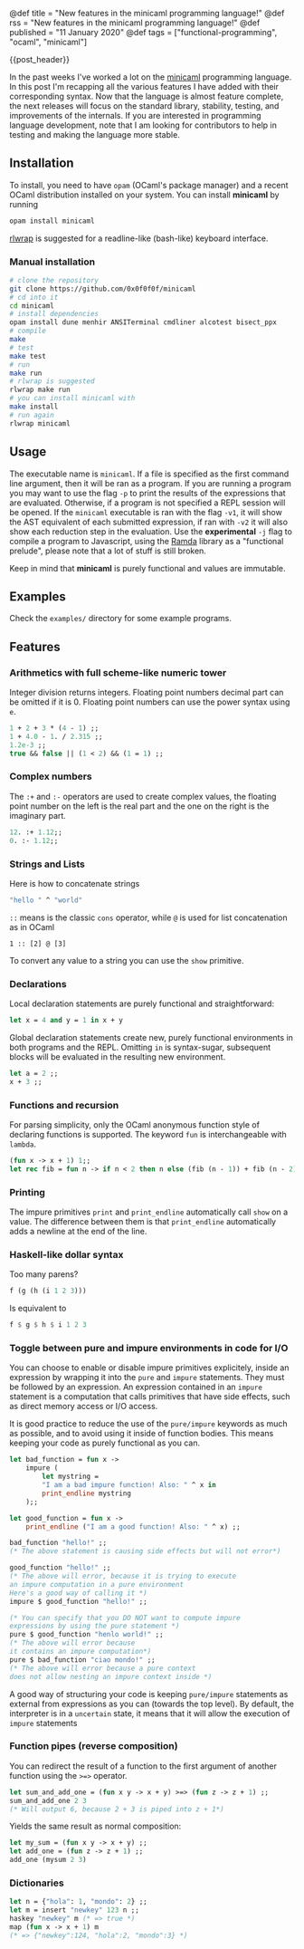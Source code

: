 @def title = "New features in the minicaml programming language!"
@def rss =  "New features in the minicaml programming language!"
@def published = "11 January 2020"
@def tags = ["functional-programming", "ocaml", "minicaml"]

{{post_header}}

In the past weeks I've worked a lot on the
[minicaml](https://github.com/0x0f0f0f/minicaml) programming language. In this
post I'm recapping all the various features I have added with their
corresponding syntax. Now that the language is almost feature complete, the
next releases will focus on the standard library, stability, testing, and
improvements of the internals. If you are interested in programming language
development, note that I am looking for contributors to help in testing and
making the language more stable.

## Installation
To install, you need to have `opam` (OCaml's package manager) and a recent OCaml
distribution installed on your system.
You can install **minicaml** by running
```bash
opam install minicaml
```

[rlwrap](https://github.com/hanslub42/rlwrap) is suggested for a readline-like
(bash-like) keyboard interface.


### Manual installation
```bash
# clone the repository
git clone https://github.com/0x0f0f0f/minicaml
# cd into it
cd minicaml
# install dependencies
opam install dune menhir ANSITerminal cmdliner alcotest bisect_ppx
# compile
make
# test
make test
# run
make run
# rlwrap is suggested
rlwrap make run
# you can install minicaml with
make install
# run again
rlwrap minicaml
```

## Usage

The executable name is `minicaml`. If a file is specified as the first command
line argument, then it will be ran as a program. If you are running a program you may want to use the flag `-p` to print the results of the expressions that are evaluated. Otherwise, if a program is not specified a REPL session will
be opened. If the `minicaml` executable is ran with the flag `-v1`, it will show
the AST equivalent of each submitted expression, if ran with `-v2` it will also
show each reduction step in the evaluation.
Use the **experimental** `-j` flag to compile a program to Javascript, using the
[Ramda](https://ramdajs.com/) library as a "functional prelude", please note
that a lot of stuff is still broken.

Keep in mind that **minicaml** is purely functional and values
are immutable.

## Examples
Check the `examples/` directory for some example programs.

## Features

### Arithmetics with full scheme-like numeric tower
Integer division returns integers. Floating point numbers decimal part can be
omitted if it is 0. Floating point numbers can use the power syntax using `e`.
```ocaml
1 + 2 + 3 * (4 - 1) ;;
1 + 4.0 - 1. / 2.315 ;;
1.2e-3 ;;
true && false || (1 < 2) && (1 = 1) ;;
```

### Complex numbers
The `:+` and `:-` operators are used to create complex values, the floating point number
on the left is the real part and the one on the right is the imaginary part.
```ocaml
12. :+ 1.12;;
0. :- 1.12;;
```

### Strings and Lists
Here is how to concatenate strings
```ocaml
"hello " ^ "world"
```

`::` means is the classic `cons` operator, while `@` is used for list
concatenation as in OCaml
```
1 :: [2] @ [3]
```

To convert any value to a string you can use the `show` primitive.

### Declarations
Local declaration statements are purely functional and straightforward:
```ocaml
let x = 4 and y = 1 in x + y
```

Global declaration statements create new, purely functional environments in both
programs and the REPL. Omitting `in` is syntax-sugar, subsequent blocks will
be evaluated in the resulting new environment.
```ocaml
let a = 2 ;;
x + 3 ;;
```

### Functions and recursion
For parsing simplicity, only the OCaml anonymous function style of declaring
functions is supported. The keyword `fun` is interchangeable with `lambda`.  
```ocaml
(fun x -> x + 1) 1;;
let rec fib = fun n -> if n < 2 then n else (fib (n - 1)) + fib (n - 2)
```

### Printing
The impure primitives `print` and `print_endline` automatically call `show` on a
value. The difference between them is that `print_endline` automatically adds a
newline at the end of the line.

### Haskell-like dollar syntax
Too many parens?
```ocaml
f (g (h (i 1 2 3)))
```
Is equivalent to
```haskell
f $ g $ h $ i 1 2 3
```

### Toggle between pure and impure environments in code for I/O
You can choose to enable or disable impure primitives explicitely, inside an
expression by wrapping it into the `pure` and `impure` statements. They must be
followed by an expression. An expression contained in an `impure` statement is a
computation that calls primitives that have side effects, such as direct memory
access or I/O access.

It is good practice to reduce the use of the `pure/impure` keywords as much as
possible, and to avoid using it inside of function bodies. This means keeping
your code as purely functional as you can.
```ocaml
let bad_function = fun x ->
    impure (
        let mystring =
        "I am a bad impure function! Also: " ^ x in
        print_endline mystring
    );;

let good_function = fun x ->
    print_endline ("I am a good function! Also: " ^ x) ;;

bad_function "hello!" ;;
(* The above statement is causing side effects but will not error*)

good_function "hello!" ;;
(* The above will error, because it is trying to execute
an impure computation in a pure environment
Here's a good way of calling it *)
impure $ good_function "hello!" ;;

(* You can specify that you DO NOT want to compute impure
expressions by using the pure statement *)
pure $ good_function "henlo world!" ;;
(* The above will error because
it contains an impure computation*)
pure $ bad_function "ciao mondo!" ;;
(* The above will error because a pure context
does not allow nesting an impure context inside *)
```

A good way of structuring your code is keeping `pure/impure` statements as
external from expressions as you can (towards the top level). By default, the
interpreter is in a `uncertain` state, it means that it will allow the execution
of `impure` statements

### Function pipes (reverse composition)
You can redirect the result of a function to the first argument of another
function using the `>=>` operator.
```ocaml
let sum_and_add_one = (fun x y -> x + y) >=> (fun z -> z + 1) ;;
sum_and_add_one 2 3
(* Will output 6, because 2 + 3 is piped into z + 1*)
```
Yields the same result as normal composition:
```ocaml
let my_sum = (fun x y -> x + y) ;;
let add_one = (fun z -> z + 1) ;;
add_one (mysum 2 3)
```

### Dictionaries
```ocaml
let n = {"hola": 1, "mondo": 2} ;;
let m = insert "newkey" 123 n ;;
haskey "newkey" m (* => true *)
map (fun x -> x + 1) m
(* => {"newkey":124, "hola":2, "mondo":3} *)
```

